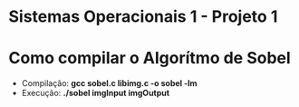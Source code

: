# Sistemas Operacionais 1 - Projeto 1

# Como compilar o Algorítmo de Sobel

* Compilação: **gcc sobel.c libimg.c -o sobel -lm**
* Execução: **./sobel imgInput imgOutput**
